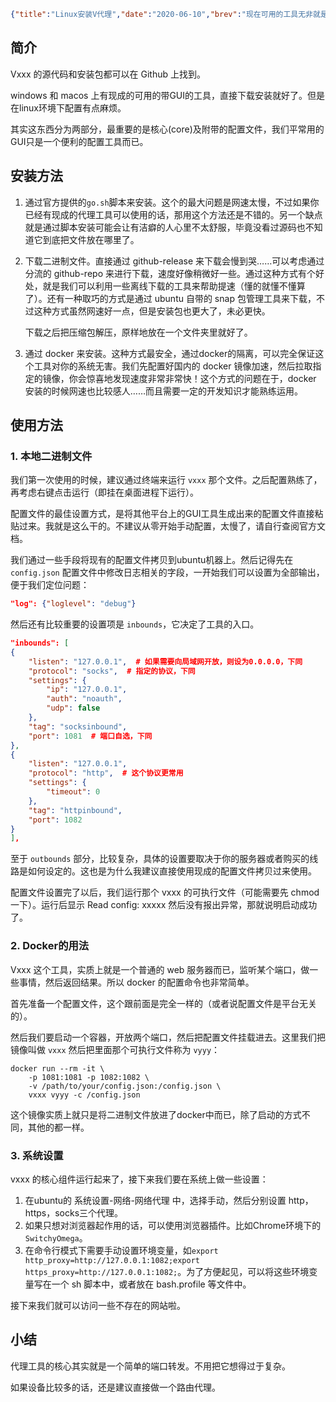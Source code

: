 ```json lw-blog-meta
{"title":"Linux安装V代理","date":"2020-06-10","brev":"现在可用的工具无非就是两种，Sxx和Vxxx。前者更流行但是受到的干扰也多，后者更先进但是需要更多一点的折腾。我们看一下在Ubuntu环境下如何进行安装和配置Vxxx。","tags":["DevOps"],"path":"blog/2020/200610-Linux安装V代理.md"}
```



## 简介

Vxxx 的源代码和安装包都可以在 Github 上找到。

windows 和 macos 上有现成的可用的带GUI的工具，直接下载安装就好了。但是在linux环境下配置有点麻烦。

其实这东西分为两部分，最重要的是核心(core)及附带的配置文件，我们平常用的GUI只是一个便利的配置工具而已。

## 安装方法

1. 通过官方提供的`go.sh`脚本来安装。这个的最大问题是网速太慢，不过如果你已经有现成的代理工具可以使用的话，那用这个方法还是不错的。另一个缺点就是通过脚本安装可能会让有洁癖的人心里不太舒服，毕竟没看过源码也不知道它到底把文件放在哪里了。

2. 下载二进制文件。直接通过 github-release 来下载会慢到哭……可以考虑通过分流的 github-repo 来进行下载，速度好像稍微好一些。通过这种方式有个好处，就是我们可以利用一些离线下载的工具来帮助提速（懂的就懂不懂算了）。还有一种取巧的方式是通过 ubuntu 自带的 snap 包管理工具来下载，不过这种方式虽然网速好一点，但是安装包也更大了，未必更快。

    下载之后把压缩包解压，原样地放在一个文件夹里就好了。

3. 通过 docker 来安装。这种方式最安全，通过docker的隔离，可以完全保证这个工具对你的系统无害。我们先配置好国内的 docker 镜像加速，然后拉取指定的镜像，你会惊喜地发现速度非常非常快！这个方式的问题在于，docker 安装的时候网速也比较感人……而且需要一定的开发知识才能熟练运用。

## 使用方法

### 1. 本地二进制文件

我们第一次使用的时候，建议通过终端来运行 `vxxx` 那个文件。之后配置熟练了，再考虑右键点击运行（即挂在桌面进程下运行）。

配置文件的最佳设置方式，是将其他平台上的GUI工具生成出来的配置文件直接粘贴过来。我就是这么干的。不建议从零开始手动配置，太慢了，请自行查阅官方文档。

我们通过一些手段将现有的配置文件拷贝到ubuntu机器上。然后记得先在 `config.json` 配置文件中修改日志相关的字段，一开始我们可以设置为全部输出，便于我们定位问题：

```json
"log": {"loglevel": "debug"}
```

然后还有比较重要的设置项是 `inbounds`，它决定了工具的入口。

```json
"inbounds": [
{
    "listen": "127.0.0.1",  # 如果需要向局域网开放，则设为0.0.0.0，下同
    "protocol": "socks",  # 指定的协议，下同
    "settings": {
        "ip": "127.0.0.1",
        "auth": "noauth",
        "udp": false
    },
    "tag": "socksinbound",
    "port": 1081  # 端口自选，下同
},
{
    "listen": "127.0.0.1",
    "protocol": "http",  # 这个协议更常用
    "settings": {
        "timeout": 0
    },
    "tag": "httpinbound",
    "port": 1082
}
],
```

至于 `outbounds` 部分，比较复杂，具体的设置要取决于你的服务器或者购买的线路是如何设定的。这也是为什么我建议直接使用现成的配置文件拷贝过来使用。

配置文件设置完了以后，我们运行那个 vxxx 的可执行文件（可能需要先 chmod 一下）。运行后显示 Read config: xxxxx 然后没有报出异常，那就说明启动成功了。

### 2. Docker的用法

Vxxx 这个工具，实质上就是一个普通的 web 服务器而已，监听某个端口，做一些事情，然后返回结果。所以 docker 的配置命令也非常简单。

首先准备一个配置文件，这个跟前面是完全一样的（或者说配置文件是平台无关的）。

然后我们要启动一个容器，开放两个端口，然后把配置文件挂载进去。这里我们把镜像叫做 `vxxx` 然后把里面那个可执行文件称为 `vyyy`：

```shell
docker run --rm -it \
    -p 1081:1081 -p 1082:1082 \
    -v /path/to/your/config.json:/config.json \
    vxxx vyyy -c /config.json
```

这个镜像实质上就只是将二进制文件放进了docker中而已，除了启动的方式不同，其他的都一样。

### 3. 系统设置

vxxx 的核心组件运行起来了，接下来我们要在系统上做一些设置：

1. 在ubuntu的 系统设置-网络-网络代理 中，选择手动，然后分别设置 http，https，socks三个代理。
2. 如果只想对浏览器起作用的话，可以使用浏览器插件。比如Chrome环境下的 `SwitchyOmega`。
3. 在命令行模式下需要手动设置环境变量，如`export http_proxy=http://127.0.0.1:1082;export https_proxy=http://127.0.0.1:1082;`。为了方便起见，可以将这些环境变量写在一个 sh 脚本中，或者放在 bash.profile 等文件中。

接下来我们就可以访问一些不存在的网站啦。

## 小结

代理工具的核心其实就是一个简单的端口转发。不用把它想得过于复杂。

如果设备比较多的话，还是建议直接做一个路由代理。
